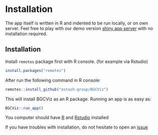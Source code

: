 # Installation

The app itself is written in R and indented to be run locally, or on own server. Feel free to play with our demo version [shiny app server](https://ostash-group.shinyapps.io/BGCViz/) with no installation required. 

## Installation
Install `remotes` package first with R console. (for example via Rstudio)
```R
install.packages("remotes")
``` 
After run the following command in R console:
```R
remotes::install_github("ostash-group/BGCViz")
```
This will install BGCViz as an R package. Running an app is as easy as:
```R
BGCViz::run_app()
```

You computer should have [R](https://cloud.r-project.org) and [Rstudio](https://www.rstudio.com/products/rstudio/download/) installed

If you have troubles with installation, do not hesitate to open an [issue](https://github.com/ostash-group/BGCViz/issues)
